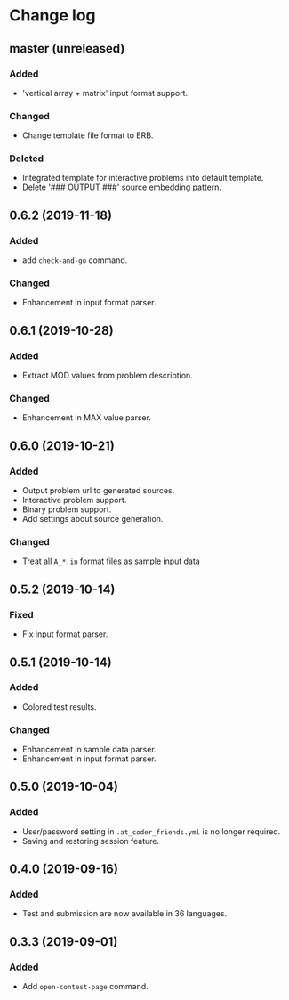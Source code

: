 # Change log

## master (unreleased)
### Added
- 'vertical array + matrix' input format support.

### Changed
- Change template file format to ERB.

### Deleted
- Integrated template for interactive problems into default template.
- Delete '### OUTPUT ###' source embedding pattern.

## 0.6.2 (2019-11-18)
### Added
- add ```check-and-go``` command.

### Changed
- Enhancement in input format parser.

## 0.6.1 (2019-10-28)
### Added
- Extract MOD values from problem description.

### Changed
- Enhancement in MAX value parser.

## 0.6.0 (2019-10-21)
### Added
- Output problem url to generated sources.
- Interactive problem support.
- Binary problem support.
- Add settings about source generation.

### Changed
- Treat all ```A_*.in``` format files as sample input data

## 0.5.2 (2019-10-14)
### Fixed
- Fix input format parser.

## 0.5.1 (2019-10-14)
### Added
- Colored test results.

### Changed
- Enhancement in sample data parser.
- Enhancement in input format parser.

## 0.5.0 (2019-10-04)
### Added
- User/password setting in ```.at_coder_friends.yml``` is no longer required.
- Saving and restoring session feature.

## 0.4.0 (2019-09-16)
### Added
- Test and submission are now available in 36 languages.

## 0.3.3 (2019-09-01)
### Added
- Add ```open-contest-page``` command.

